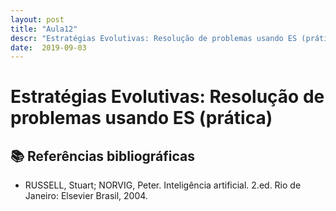 ```yaml
---
layout: post
title: "Aula12"
descr: "Estratégias Evolutivas: Resolução de problemas usando ES (prática)"
date:  2019-09-03
---
```


# Estratégias Evolutivas: Resolução de problemas usando ES (prática)

## 📚 Referências bibliográficas

- RUSSELL, Stuart; NORVIG, Peter. Inteligência artificial. 2.ed. Rio de Janeiro: Elsevier Brasil, 2004.